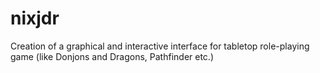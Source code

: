 nixjdr
======

Creation of a graphical and interactive interface for tabletop role-playing game (like Donjons and Dragons, Pathfinder etc.)

